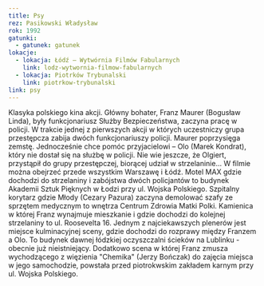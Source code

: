```yaml
---
title: Psy
rez: Pasikowski Władysław
rok: 1992
gatunki: 
  - gatunek: gatunek
lokacje:
  - lokacja: Łódź – Wytwórnia Filmów Fabularnych
    link: lodz-wytwornia-filmow-fabularnych
  - lokacja: Piotrków Trybunalski
    link: piotrkow-trybunalski
link: psy
---
```

Klasyka polskiego kina akcji. Główny bohater,  Franz Maurer (Bogusław Linda), były funkcjonariusz Służby Bezpieczeństwa, zaczyna pracę w policji. W trakcie jednej z pierwszych akcji w których uczestniczy grupa przestępcza zabija dwóch funkcjonariuszy policji. Maurer poprzysięga zemstę. Jednocześnie chce pomóc przyjacielowi – Olo (Marek Kondrat), który nie dostał się na służbę w policji. Nie wie jeszcze, że Olgiert, przystąpił do grupy przestępczej, biorącej udział w strzelaninie...
W filmie można obejrzeć przede wszystkim Warszawę i Łódź. Motel MAX gdzie dochodzi do strzelaniny i zabójstwa dwóch policjantów to budynek Akademii Sztuk Pięknych w Łodzi przy ul. Wojska Polskiego. Szpitalny korytarz gdzie Młody (Cezary Pazura) zaczyna demolować szafy ze sprzętem medycznym to wnętrza Centrum Zdrowia Matki Polki. Kamienica w której Franz wynajmuje mieszkanie i gdzie dochodzi do kolejnej strzelaniny to ul. Roosevelta 16. Jednym z najciekawszych plenerów jest miejsce kulminacyjnej sceny, gdzie dochodzi do rozprawy między Franzem a Olo. To budynek dawnej łódzkiej oczyszczalni ścieków na Lublinku - obecnie już nieistniejący.
Dodatkowo scena w której Franz zmusza wychodzącego z więzienia "Chemika" (Jerzy Bończak) do zajęcia miejsca w jego samochodzie, powstała przed piotrokwskim zakładem karnym przy ul. Wojska Polskiego.
